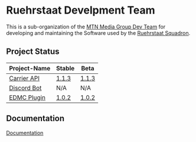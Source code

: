 # Ruehrstaat Develpment Team

This is a sub-organization of the [MTN Media Group Dev Team](https://github.com/MTN-Media-Dev-Team) for developing and maintaining the Software used by the [Ruehrstaat Squadron](https://ruehrstaat.de).

## Project Status

| Project-Name | Stable | Beta |
|--------------|--------|------|
| [Carrier API](https://github.com/Ruehrstaat-Development-Team/Ruehrstaat-API) | [1.1.3](https://github.com/Ruehrstaat-Development-Team/Ruehrstaat-API/releases/tag/v1.1.3) | [1.1.3](https://github.com/Ruehrstaat-Development-Team/Ruehrstaat-API/releases/tag/v1.1.3) |
| [Discord Bot](https://github.com/Ruehrstaat-Development-Team/Ruehrstaat-Discord-Bot) | N/A | N/A |
| [EDMC Plugin](https://github.com/Ruehrstaat-Development-Team/Ruehrstaat-Carrier-EDMC-Plugin) | [1.0.2](https://github.com/Ruehrstaat-Development-Team/Ruehrstaat-Carrier-EDMC-Plugin/releases/latest) | [1.0.2](https://github.com/Ruehrstaat-Development-Team/Ruehrstaat-Carrier-EDMC-Plugin/releases) |


## Documentation

[Documentation](https://docs.ruehrstaat.de)
